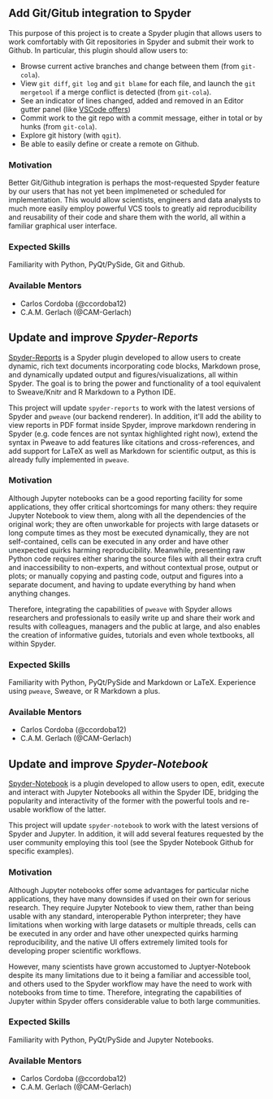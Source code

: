 ## Add Git/Gitub integration to Spyder

This purpose of this project is to create a Spyder plugin that allows users to work comfortably with Git repositories in Spyder and submit their work to Github. In particular, this plugin should allow users to:

* Browse current active branches and change between them (from `git-cola`).
* View `git diff`, `git log` and `git blame` for each file, and launch the `git mergetool` if a merge conflict is detected (from `git-cola`).
* See an indicator of lines changed, added and removed in an Editor gutter panel (like [VSCode offers](https://code.visualstudio.com/docs/editor/versioncontrol#_gutter-indicators))
* Commit work to the git repo with a commit message, either in total or by hunks (from `git-cola`).
* Explore git history (with `qgit`).
* Be able to easily define or create a remote on Github.

### Motivation

Better Git/Github integration is perhaps the most-requested Spyder feature by our users that has not yet been implmeneted or scheduled for implementation. This would allow scientists, engineers and data analysts to much more easily employ powerful VCS tools to greatly aid reproducibility and reusability of their code and share them with the world, all within a familiar graphical user interface.

### Expected Skills

Familiarity with Python, PyQt/PySide, Git and Github.

### Available Mentors

* Carlos Cordoba (@ccordoba12)
* C.A.M. Gerlach (@CAM-Gerlach)


## Update and improve *Spyder-Reports*

[Spyder-Reports](https://github.com/spyder-ide/spyder-reports) is a Spyder plugin developed to allow users to create dynamic, rich text documents incorporating code blocks, Markdown prose, and dynamically updated output and figures/visualizations, all within Spyder. The goal is to bring the power and functionality of a tool equivalent to Sweave/Knitr and R Markdown to a Python IDE.

This project will update `spyder-reports` to work with the latest versions of Spyder and ``pweave`` (our backend renderer). In addition, it'll add the ability to view reports in PDF format inside Spyder, improve markdown rendering in Spyder (e.g. code fences are not syntax highlighted right now), extend the syntax in Pweave to add features like citations and cross-references, and add support for LaTeX as well as Markdown for scientific output, as this is already fully implemented in ``pweave``.

### Motivation

Although Jupyter notebooks can be a good reporting facility for some applications, they offer critical shortcomings for many others: they require Jupyter Notebook to view them, along with all the dependencies of the original work; they are often unworkable for projects with large datasets or long compute times as they most be executed dynamically, they are not self-contained, cells can be executed in any order and have other unexpected quirks harming reproducibility. Meanwhile, presenting raw Python code requires either sharing the source files with all their extra cruft and inaccessibility to non-experts, and without contextual prose, output or plots; or manually copying and pasting code, output and figures into a separate document, and having to update everything by hand when anything changes.

Therefore, integrating the capabilities of ``pweave`` with Spyder allows researchers and professionals to easily write up and share their work and results with colleagues, managers and the public at large, and also enables the creation of informative guides, tutorials and even whole textbooks, all within Spyder.

### Expected Skills

Familiarity with Python, PyQt/PySide and Markdown or LaTeX. Experience using ``pweave``, Sweave, or R Markdown a plus.

### Available Mentors

* Carlos Cordoba (@ccordoba12)
* C.A.M. Gerlach (@CAM-Gerlach)


## Update and improve *Spyder-Notebook*

[Spyder-Notebook](https://github.com/spyder-ide/spyder-notebook) is a plugin developed to allow users to open, edit, execute and interact with Jupyter Notebooks all within the Spyder IDE, bridging the popularity and interactivity of the former with the powerful tools and re-usable workflow of the latter.

This project will update `spyder-notebook` to work with the latest versions of Spyder and Jupyter. In addition, it will add several features requested by the user community employing this tool (see the Spyder Notebook Github for specific examples).

### Motivation

Although Jupyter notebooks offer some advantages for particular niche applications, they have many downsides if used on their own for serious research. They require Jupyter Notebook to view them, rather than being usable with any standard, interoperable Python interpreter; they have limitations when working with large datasets or multiple threads, cells can be executed in any order and have other unexpected quirks harming reproducibility, and the native UI offers extremely limited tools for developing proper scientific workflows.

However, many scientists have grown accustomed to Juptyer-Notebook despite its many limitations due to it being a familiar and accessible tool, and others used to the Spyder workflow may have the need to work with notebooks from time to time. Therefore, integrating the capabilities of Jupyter within Spyder offers considerable value to both large communities.


### Expected Skills

Familiarity with Python, PyQt/PySide and Jupyter Notebooks.

### Available Mentors

* Carlos Cordoba (@ccordoba12)
* C.A.M. Gerlach (@CAM-Gerlach)


